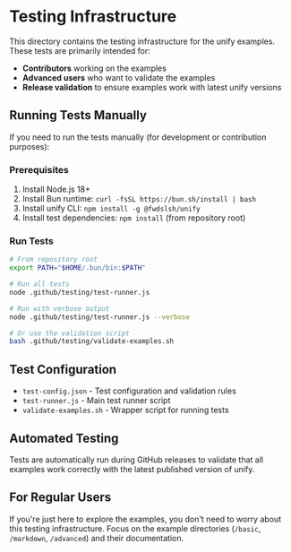 # Testing Infrastructure

This directory contains the testing infrastructure for the unify examples. These tests are primarily intended for:

- **Contributors** working on the examples
- **Advanced users** who want to validate the examples
- **Release validation** to ensure examples work with latest unify versions

## Running Tests Manually

If you need to run the tests manually (for development or contribution purposes):

### Prerequisites

1. Install Node.js 18+
2. Install Bun runtime: `curl -fsSL https://bun.sh/install | bash`
3. Install unify CLI: `npm install -g @fwdslsh/unify`
4. Install test dependencies: `npm install` (from repository root)

### Run Tests

```bash
# From repository root
export PATH="$HOME/.bun/bin:$PATH"

# Run all tests
node .github/testing/test-runner.js

# Run with verbose output
node .github/testing/test-runner.js --verbose

# Or use the validation script
bash .github/testing/validate-examples.sh
```

## Test Configuration

- `test-config.json` - Test configuration and validation rules
- `test-runner.js` - Main test runner script
- `validate-examples.sh` - Wrapper script for running tests

## Automated Testing

Tests are automatically run during GitHub releases to validate that all examples work correctly with the latest published version of unify.

## For Regular Users

If you're just here to explore the examples, you don't need to worry about this testing infrastructure. Focus on the example directories (`/basic`, `/markdown`, `/advanced`) and their documentation.